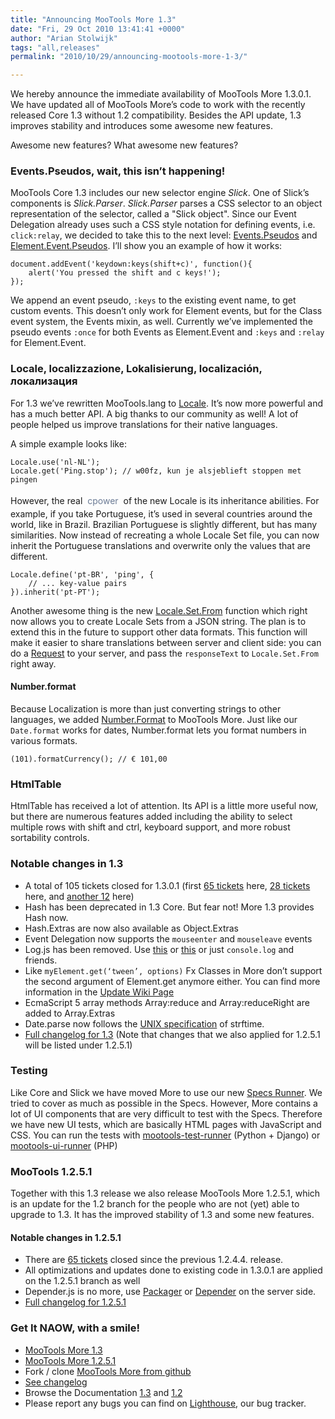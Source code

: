 ```yaml
---
title: "Announcing MooTools More 1.3"
date: "Fri, 29 Oct 2010 13:41:41 +0000"
author: "Arian Stolwijk"
tags: "all,releases"
permalink: "2010/10/29/announcing-mootools-more-1-3/"

---
```

We hereby announce the immediate availability of MooTools More 1.3.0.1. We have updated all of MooTools More’s code to work with the recently released Core 1.3 without 1.2 compatibility. Besides the API update, 1.3 improves stability and introduces some awesome new features.

Awesome new features? What awesome new features?

<!--more-->

### Events.Pseudos, wait, this isn’t happening!

MooTools Core 1.3 includes our new selector engine *Slick*. One of Slick’s components is *Slick.Parser*. *Slick.Parser* parses a CSS selector to an object representation of the selector, called a "Slick object". Since our Event Delegation already uses such a CSS style notation for defining events, i.e. `click:relay`, we decided to take this to the next level: [Events.Pseudos][] and [Element.Event.Pseudos][]. I’ll show you an example of how it works:

	document.addEvent('keydown:keys(shift+c)', function(){
		alert('You pressed the shift and c keys!');
	});

We append an event pseudo, `:keys` to the existing event name, to get custom events. This doesn’t only work for Element events, but for the Class event system, the Events mixin, as well. Currently we’ve implemented the pseudo events `:once` for both Events as Element.Event and `:keys` and `:relay` for Element.Event.

[Events.Pseudos]: /docs/more/Class/Events.Pseudos
[Element.Event.Pseudos]: /docs/more/Element/Element.Event.Pseudos

### Locale,  localizzazione,  Lokalisierung, localización, локализация

For 1.3 we’ve rewritten MooTools.lang to [Locale][]. It’s now more powerful and has a much better API. A big thanks to our community as well! A lot of people helped us improve translations for their native languages.

A simple example looks like:

	Locale.use('nl-NL');
	Locale.get('Ping.stop'); // w00fz, kun je alsjeblieft stoppen met pingen


<style type="text/css">
span.cpojer {
  display: inline-block;
  padding: 4px;
  outline: 0;
  color: #6B7B95;
  -webkit-transition-duration: 0.25s;
  -moz-transition-duration: 0.25s;
  -o-transition-duration: 0.25s;
  transition-duration: 0.25s;
  -webkit-transition-property: -webkit-transform;
  -moz-transition-property: -moz-transform;
  -o-transition-property: -o-transform;
  transition-property: transform;
  -webkit-transform: scale(1) rotate(0);
  -moz-transform: scale(1) rotate(0);
  -o-transform: scale(1) rotate(0);
  transform: scale(1) rotate(0);
}
span.cpojer:hover {
  background: #6B7B95;
  text-decoration: none;
  color: #fff;
  -webkit-border-radius: 4px;
  -moz-border-radius: 4px;
  -o-border-radius: 4px;
  border-radius: 4px;
  -webkit-transform: scale(1.05) rotate(-1deg);
  -moz-transform: scale(1.05) rotate(-1deg);
  -o-transform: scale(1.05) rotate(-1deg);
  transform: scale(1.05) rotate(-1deg);
}
</style>


However, the real <span class="cpojer">cpower</span> of the new Locale is its inheritance abilities. For example, if you take Portuguese, it’s used in several countries around the world, like in Brazil. Brazilian Portuguese is slightly different, but has many similarities. Now instead of recreating a whole Locale Set file, you can now inherit the Portuguese translations and overwrite only the values that are different.

	Locale.define('pt-BR', 'ping', {
		// ... key-value pairs
	}).inherit('pt-PT');

Another awesome thing is the new [Locale.Set.From][] function which right now allows you to create Locale Sets from a JSON string. The plan is to extend this in the future to support other data formats. This function will make it easier to share translations between server and client side: you can do a [Request][] to your server, and pass the `responseText` to `Locale.Set.From` right away.

[Locale]: /docs/more/Locale/Locale
[Locale.Set.From]: /docs/more/Locale/Locale.Set.From
[Request]: /docs/core/Request/Request

#### Number.format

Because Localization is more than just converting strings to other languages, we added [Number.Format][] to MooTools More. Just like our `Date.format` works for dates, Number.format lets you format numbers in various formats.

	(101).formatCurrency(); // € 101,00

[Number.Format]: /docs/more/Types/Number.Format

### HtmlTable

HtmlTable has received a lot of attention. Its API is a little more useful now, but there are numerous features added including the ability to select multiple rows with shift and ctrl, keyboard support, and more robust sortability controls.

### Notable changes in 1.3

- A total of 105 tickets closed for 1.3.0.1 (first [65 tickets][Milestone1251] here, [28 tickets][Milestone1301rc1] here, and [another 12][Milestone1301] here)
- Hash has been deprecated in 1.3 Core. But fear not! More 1.3 provides Hash now.
- Hash.Extras are now also available as Object.Extras
- Event Delegation now supports the `mouseenter` and `mouseleave` events
- Log.js has been removed. Use [this][old-logjs] or [this][dbg] or just `console.log` and friends.
- Like `myElement.get(‘tween’, options)` Fx Classes in More don’t support the second argument of Element.get anymore either. You can find more information in the [Update Wiki Page][]
- EcmaScript 5 array methods Array:reduce and Array:reduceRight are added to Array.Extras
- Date.parse now follows the [UNIX specification][] of strftime.
- [Full changelog for 1.3][Changelog1301] (Note that changes that we also applied for 1.2.5.1 will be listed under 1.2.5.1)

[Milestone1251]: https://mootools.lighthouseapp.com/projects/24057/milestones/77753
[Milestone1301rc1]: https://mootools.lighthouseapp.com/projects/24057/milestones/83468
[Milestone1301]: https://mootools.lighthouseapp.com/projects/24057/milestones/87438
[Changelog1301]: http://github.com/mootools/mootools-more/blob/1.3.0.1/README.md
[UNIX specification]: http://www.opengroup.org/onlinepubs/007908799/xsh/strftime.html
[old-logjs]: http://github.com/mootools/mootools-more/blob/1.2.4.4/Source/Core/Log.js
[dbg]: http://github.com/amadeus/dbg
[Update Wiki Page]: http://github.com/mootools/mootools-core/wiki/Update-from-1.2-to-1.3

### Testing

Like Core and Slick we have moved More to use our new [Specs Runner][]. We tried to cover as much as possible in the Specs. However, More contains a lot of UI components that are very difficult to test with the Specs. Therefore we have new UI tests, which are basically HTML pages with JavaScript and CSS. You can run the tests with [mootools-test-runner][] (Python + Django) or [mootools-ui-runner][] (PHP)

[Specs Runner]: http://github.com/mootools/mootools-runner
[mootools-test-runner]: http://github.com/anutron/mootools-test-runner
[mootools-ui-runner]: http://github.com/arian/mootools-ui-runner

### MooTools 1.2.5.1

Together with this 1.3 release we also release MooTools More 1.2.5.1, which is an update for the 1.2 branch for the people who are not (yet) able to upgrade to 1.3. It has the improved stability of 1.3 and some new features.

#### Notable changes in 1.2.5.1

- There are [65 tickets][Milestone1251] closed since the previous 1.2.4.4. release.
- All optimizations and updates done to existing code in 1.3.0.1 are applied on the 1.2.5.1 branch as well
- Depender.js is no more, use [Packager][] or [Depender][] on the server side.
- [Full changelog for 1.2.5.1][Changelog1251]

[Milestone1251]: https://mootools.lighthouseapp.com/projects/24057/milestones/77753
[Changelog1251]: http://github.com/mootools/mootools-more/blob/1.2.5.1/README.md
[Packager]: http://github.com/kamicane/packager
[Depender]: http://github.com/anutron/mootools-depender

### Get It NAOW, with a smile!

- [MooTools More 1.3](/more)
- [MooTools More 1.2.5.1](/more125)
- Fork / clone [MooTools More from github](http://github.com/mootools/mootools-more)
- [See changelog](http://github.com/mootools/mootools-more)
- Browse the Documentation [1.3](/docs/more) and [1.2](/docs/more125)
- Please report any bugs you can find on [Lighthouse](http://mootools.lighthouseapp.com/projects/24057-mootoolsmore), our bug tracker.
